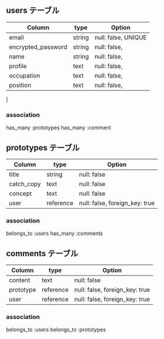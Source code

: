 
## users テーブル

|Column             |type      |Option                           |
|-------------------|----------|---------------------------------|
|email              |string    |null: false, UNIQUE              |
|encrypted_password |string    |null: false,                     |
|name               |string    |null: false,                     |
|profile            |text      |null: false,                     |
|occupation         |text      |null: false,                     |
|position           |text      |null: false,                     |
|


### association
has_many :prototypes
has_many :comment

## prototypes テーブル

|Column             |type       |Option                          |
|-------------------|-----------|--------------------------------|
|title              |string     |null: false                     |
|catch_copy         |text       |null: false                     |
|concept            |text       |null: false                     |
|user               |reference  |null: false, foreign_key: true  |


### association
belongs_to :users
has_many   :comments

## comments テーブル

|Column             |type       |Option                          |
|-------------------|-----------|--------------------------------|
|content            |text       |null: false                     |
|prototype          |reference  |null: false, foreign_key: true  |
|user               |reference  |null: false, foreign_key: true  |

### association
belongs_to :users
belongs_to :prototypes

<!-- 
uma@uma
987654 -->